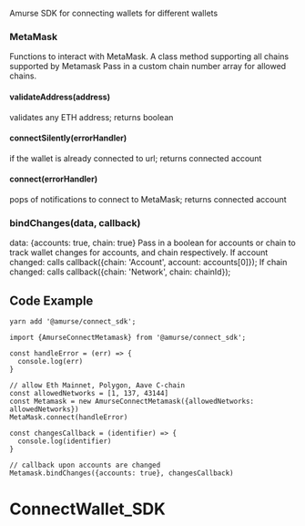 Amurse SDK for connecting wallets for different wallets

### MetaMask
Functions to interact with MetaMask. A class method supporting all chains supported by Metamask
Pass in a custom chain number array for allowed chains.

#### validateAddress(address)
validates any ETH address; returns boolean

#### connectSilently(errorHandler)
if the wallet is already connected to url; returns connected account

#### connect(errorHandler)
pops of notifications to connect to MetaMask; returns connected account

### bindChanges(data, callback)
data: {accounts: true, chain: true}
Pass in a boolean for accounts or chain to track wallet changes for accounts, and chain respectively.
If account changed: calls callback({chain: 'Account', account: accounts[0]});
If chain changed: calls callback({chain: 'Network', chain: chainId});


## Code Example
```
yarn add '@amurse/connect_sdk';

import {AmurseConnectMetamask} from '@amurse/connect_sdk';

const handleError = (err) => {
  console.log(err)
}

// allow Eth Mainnet, Polygon, Aave C-chain
const allowedNetworks = [1, 137, 43144]
const Metamask = new AmurseConnectMetamask({allowedNetworks: allowedNetworks})
MetaMask.connect(handleError)

const changesCallback = (identifier) => {
  console.log(identifier)
}

// callback upon accounts are changed
Metamask.bindChanges({accounts: true}, changesCallback)
```








# ConnectWallet_SDK

